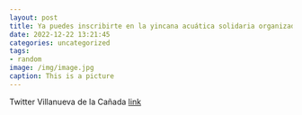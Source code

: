 ```yaml
---
layout: post
title: Ya puedes inscribirte en la yincana acuática solidaria organizada los días 28 de diciembre y 4 de enero, a las 16 h. Es una acti...
date: 2022-12-22 13:21:45
categories: uncategorized
tags:
- random
image: /img/image.jpg
caption: This is a picture
---
```

Twitter Villanueva de la Cañada [link](https://twitter.com/AytoVDLCanada/status/1605912515539599365)
